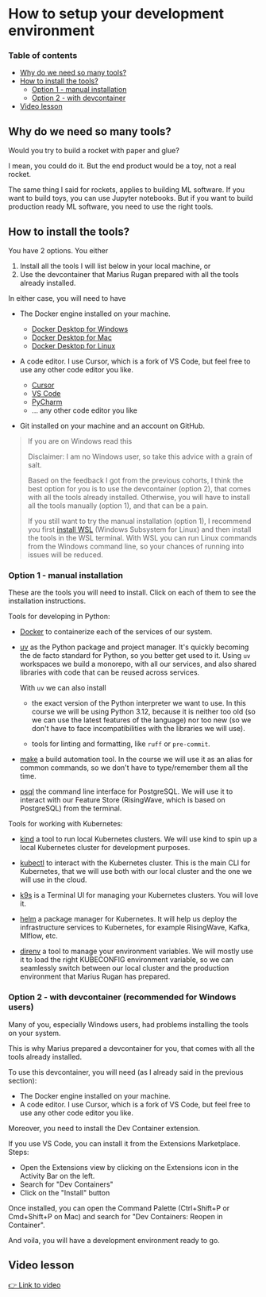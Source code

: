 # How to setup your development environment

### Table of contents

- [Why do we need so many tools?](#why-do-we-need-so-many-tools)
- [How to install the tools?](#how-to-install-the-tools)
    - [Option 1 - manual installation](#option-1-manual-installation)
    - [Option 2 - with devcontainer](#option-2-with-devcontainer)
- [Video lesson](#video-lesson)

## Why do we need so many tools?

Would you try to build a rocket with paper and glue?

I mean, you could do it. But the end product would be a toy, not a real rocket.

The same thing I said for rockets, applies to building ML software. If you want to build toys,
you can use Jupyter notebooks. But if you want to build production ready ML software, you need to use the right tools.

## How to install the tools?

You have 2 options. You either

1. Install all the tools I will list below in your local machine, or
2. Use the devcontainer that Marius Rugan prepared with all the tools already installed.

In either case, you will need to have

- The Docker engine installed on your machine.
    - [Docker Desktop for Windows](https://docs.docker.com/desktop/install/windows-install/)
    - [Docker Desktop for Mac](https://docs.docker.com/desktop/install/mac-install/)
    - [Docker Desktop for Linux](https://docs.docker.com/desktop/install/linux-install/)

- A code editor. I use Cursor, which is a fork of VS Code, but feel free to use any other code editor you like.
    - [Cursor](https://www.cursor.com/)
    - [VS Code](https://code.visualstudio.com/)
    - [PyCharm](https://www.jetbrains.com/pycharm/)
    - ... any other code editor you like

- Git installed on your machine and an account on GitHub.

> If you are on Windows read this
> 
> Disclaimer: I am no Windows user, so take this advice with a grain of salt.
>
> Based on the feedback I got from the previous cohorts, I think the best option for you
> is to use the devcontainer (option 2), that comes with all the tools already installed.
> Otherwise, you will have to install all the tools manually (option 1), and that can be a pain.
>
> If you still want to try the manual installation (option 1), I recommend you first [install WSL](https://learn.microsoft.com/en-us/windows/wsl/install) (Windows Subsystem for Linux) and then install the tools in the WSL terminal.
> With WSL you can run Linux commands from the Windows command line, so your chances of running into issues will be reduced.


### Option 1 - manual installation

These are the tools you will need to install. Click on each of them to see the installation instructions.

Tools for developing in Python:

- [Docker](https://docs.docker.com/desktop/) to containerize each of the services of our system.

- [uv](https://docs.astral.sh/uv/) as the Python package and project manager. It's quickly becoming the de facto standard for Python, so you better get used to it. Using `uv` workspaces we build a monorepo, with all our services, and also shared libraries with code that can be reused across services.

    With `uv` we can also install

    * the exact version of the Python interpreter we want to use. In this course we will be using Python 3.12, because it is neither too old (so we can use the latest features of the language) nor too new (so we don't have to face incompatibilities with the libraries we will use).

    * tools for linting and formatting, like `ruff` or `pre-commit`.

- [make](https://www.gnu.org/software/make/) a build automation tool. In the course we will use
it as an alias for common commands, so we don't have to type/remember them all the time.

- [psql](https://docs.risingwave.com/deploy/install-psql-without-postgresql) the command line interface for PostgreSQL. We will use it to interact with our Feature Store (RisingWave, which is based on PostgreSQL) from the terminal.


Tools for working with Kubernetes:

- [kind](https://kind.sigs.k8s.io/) a tool to run local Kubernetes clusters. We will use
kind to spin up a local Kubernetes cluster for development purposes.

- [kubectl](https://kubernetes.io/docs/reference/kubectl/) to interact with the Kubernetes cluster. This is the main CLI for Kubernetes, that we will use both with our local cluster and the one we will use in the cloud.

- [k9s](https://k9scli.io/) is a Terminal UI for managing your Kubernetes clusters. You will love it.

- [helm](https://helm.sh/) a package manager for Kubernetes. It will help us deploy the infrastructure services to Kubernetes, for example RisingWave, Kafka, Mlflow, etc.

- [direnv](https://direnv.net/) a tool to manage your environment variables. We will mostly use it
to load the right KUBECONFIG environment variable, so we can seamlessly switch between our local
cluster and the production environment that Marius Rugan has prepared.


### Option 2 - with devcontainer (recommended for Windows users)

Many of you, especially Windows users, had problems installing the tools on your system.

This is why Marius prepared a devcontainer for you, that comes with all the tools already installed.

To use this devcontainer, you will need (as I already said in the previous section):

- The Docker engine installed on your machine.
- A code editor. I use Cursor, which is a fork of VS Code, but feel free to use any other code editor you like.

Moreover, you need to install the Dev Container extension.

If you use VS Code, you can install it from the Extensions Marketplace.
Steps:
- Open the Extensions view by clicking on the Extensions icon in the Activity Bar on the left.
- Search for "Dev Containers"
- Click on the "Install" button

Once installed, you can open the Command Palette (Ctrl+Shift+P or Cmd+Shift+P on Mac) and search for "Dev Containers: Reopen in Container".

And voila, you will have a development environment ready to go.


## Video lesson

[👉 Link to video](https://www.realworldml.net/products/building-a-real-time-ml-system-together-cohort-4/categories/2157289689/posts/2186425574)

